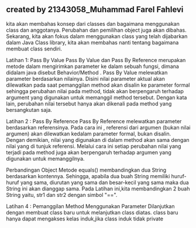 ## created by 21343058_Muhammad Farel Fahlevi

kita akan membahas konsep dari classes dan 
bagaimana menggunakan class dan anggotanya. Perubahan dan pemilihan object
juga akan dibahas. Sekarang, kita akan fokus dalam menggunakan class yang telah
dijabarkan dalam Java Class library, kita akan membahas nanti tentang bagaimana 
membuat class sendiri.

Latihan 1: Pass By Value
Pass By Value dan Pass By Reference merupakan metode dalam mengirimkan parameter ke dalam sebuah fungsi, dimana didalam java disebut Behavior/Method . Pass By Value melewatkan parameter berdasarkan nilainya.
Disini nilai parameter aktual akan dilewatkan pada saat pemanggilan method akan disalin ke parameter formal sehingga perubahan nilai pada method, tidak akan berpengaruh terhadap argument yang digunakan untuk memanggil method tersebut. Dengan kata lain, perubahan nilai tersebut hanya akan dikenali pada method yang bersangkutan saja.

Latihan 2 : Pass By Reference
Pass By Reference melewatkan parameter berdasarkan referensinya. Pada cara ini , referensi dari argumen (bukan nilai argumen) akan dilewatkan kedalam parameter formal, bukan disalin.
Dengan demikian, nilai yang digunakan di dalam method akan sama dengan nilai yang di tunjuk referensi.
Melalui cara ini setiap perubahan nilai yang terjadi pada method juga akan berpengaruh terhadap argumen yang digunakan untuk memanggilnya.

Perbandingan Object
Metode equals() membandingkan dua String berdasarkan kontennya. Sehingga, apabila dua buah String memiliki huruf-huruf yang sama, diurutan yang sama dan besar-kecil yang sama maka dua String ini akan dianggap sama.
Pada Latihan ini,kita membandingkan 2 buah String yaitu, str1 dan str2 dengan simbol "==".

Latihan 4 : Pemanggilan Method Menggunakan Parameter
Dilanjutkan dengan membuat class baru untuk melanjutkan class diatas.
class baru hanya dapat mengakses kelas induk,jika class induk tidak private
